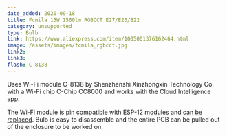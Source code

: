```yaml
---
date_added: 2020-09-18
title: Fcmila 15W 1500lm RGBCCT E27/E26/B22 
category: unsupported
type: Bulb
link: https://www.aliexpress.com/item/1005001376162464.html
image: /assets/images/fcmila_rgbcct.jpg
link2: 
link3: 
flash: C-8138 
---
```

Uses Wi-Fi module C-8138 by Shenzhenshi Xinzhongxin Technology Co. with a Wi-Fi chip C-Chip CC8000 and works with the Cloud Intelligence app.

The Wi-Fi module is pin compatible with ESP-12 modules and [can be replaced](https://blakadder.com/frankenstein-saturday-3/). Bulb is easy to disassemble and the entire PCB can be pulled out of the enclosure to be worked on.
